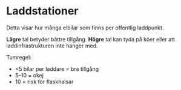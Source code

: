 # Laddstationer

Detta visar hur många elbilar som finns per offentlig laddpunkt.

**Lägre** tal betyder bättre tillgång. **Högre** tal kan tyda på köer eller att laddinfrastrukturen inte hänger med.

Tumregel:
- <5 bilar per laddare = bra tillgång
- 5–10 = okej
- 10 = risk för flaskhalsar
